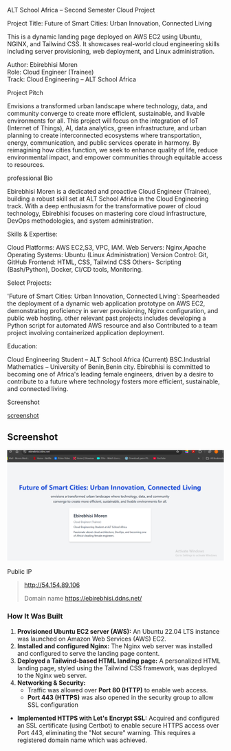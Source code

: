 ALT School Africa – Second Semester Cloud Project

 Project Title: Future of Smart Cities: Urban Innovation, Connected Living

This is a dynamic landing page deployed on AWS EC2 using Ubuntu, NGINX, and Tailwind CSS. It showcases real-world cloud engineering skills including server provisioning, web deployment, and Linux administration.



 Author: Ebirebhisi Moren  
Role: Cloud Engineer (Trainee)  
Track: Cloud Engineering – ALT School Africa  



 Project Pitch
 
 Envisions a transformed urban landscape where technology, data, and community converge to create more efficient, sustainable, and livable environments for all.
This project will focus on the integration of IoT (Internet of Things), AI, data analytics, green infrastructure, and urban planning to create interconnected ecosystems where transportation, energy, communication, and public services operate in harmony. By reimagining how cities function, we seek to enhance quality of life, reduce environmental impact, and empower communities through equitable access to resources.

professional Bio

Ebirebhisi Moren is a dedicated and proactive Cloud Engineer (Trainee), building a robust skill set at ALT School Africa in the Cloud Engineering track. With a deep enthusiasm for the transformative power of cloud technology, Ebirebhisi focuses on mastering core cloud infrastructure, DevOps methodologies, and system administration.

Skills & Expertise:

Cloud Platforms: AWS EC2,S3, VPC, IAM.
Web Servers: Nginx,Apache 
Operating Systems: Ubuntu (Linux Administration)
Version Control: Git, GitHub
Frontend: HTML, CSS, Tailwind CSS
Others- Scripting (Bash/Python), Docker, CI/CD tools, Monitoring.

Select Projects:

'Future of Smart Cities: Urban Innovation, Connected Living': Spearheaded the deployment of a dynamic web application prototype on AWS EC2, demonstrating proficiency in server provisioning, Nginx configuration, and public web hosting.
 other relevant past projects includes developing a Python script for automated AWS resource and also Contributed to a team project involving containerized application deployment.
 
Education:

Cloud Engineering Student – ALT School Africa (Current)
BSC.Industrial Mathematics – University of Benin,Benin city.
Ebirebhisi is committed to becoming one of Africa's leading female engineers, driven by a desire to contribute to a future where technology fosters more efficient, sustainable, and connected living.


 Screenshot

[screenshot](screenshot.png)



## Screenshot

![Secure Screenshot](images/screenshot-secure.png)



  Public IP

> http://54.154.89.106
>
> Domain name
> https://ebirebhisi.ddns.net/


### How It Was Built

1.  **Provisioned Ubuntu EC2 server (AWS):** An Ubuntu 22.04 LTS instance was launched on Amazon Web Services (AWS) EC2.
2.  **Installed and configured Nginx:** The Nginx web server was installed and configured to serve the landing page content.
3.  **Deployed a Tailwind-based HTML landing page:** A personalized HTML landing page, styled using the Tailwind CSS framework, was deployed to the Nginx web server.
4.  **Networking & Security:**
    * Traffic was allowed over **Port 80 (HTTP)** to enable web access.
    * **Port 443 (HTTPS)** was also opened in the security group to allow SSL configuration

* **Implemented HTTPS with Let's Encrypt SSL:** Acquired and configured an SSL certificate (using Certbot) to enable secure HTTPS access over Port 443, eliminating the "Not secure" warning. This requires a registered domain name which was achieved.

  


